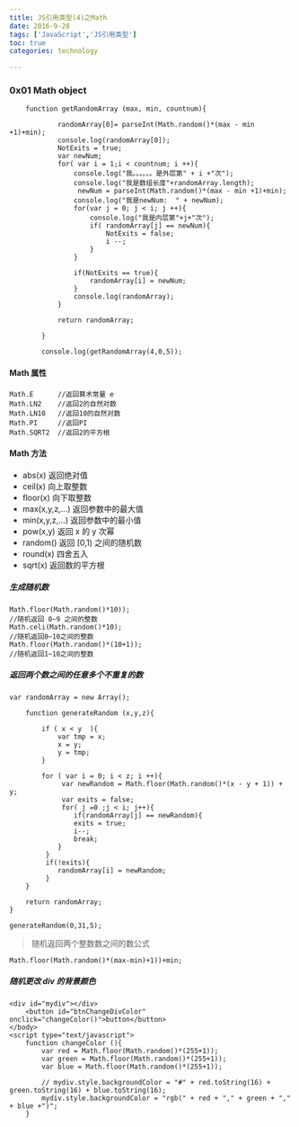 ```yaml
---
title: JS引用类型(4)之Math        
date: 2016-9-28     
tags: ['JavaScript','JS引用类型']
toc: true
categories: technology

---
```

### 0x01 Math object
```
	function getRandomArray (max, min, countnum){
		
			randomArray[0]= parseInt(Math.random()*(max - min +1)+min);	
			console.log(randomArray[0]);		
			NotExits = true;
			var newNum;
			for( var i = 1;i < countnum; i ++){
				console.log("我。。。。。。是外层第" + i +"次");
				console.log("我是数组长度"+randomArray.length);
				 newNum = parseInt(Math.random()*(max - min +1)+min);
				console.log("我是newNum:  " + newNum);
				for(var j = 0; j < i; j ++){
					console.log("我是内层第"+j+"次");
					if( randomArray[j] == newNum){
						NotExits = false;							
						i --;							
					}
				}

				if(NotExits == true){
					randomArray[i] = newNum;
				}
				console.log(randomArray);
			}
			
			return randomArray;

		}

		console.log(getRandomArray(4,0,5));
```

#### Math 属性

```
Math.E      //返回算术常量 e
Math.LN2    //返回2的自然对数
Math.LN10   //返回10的自然对数
Math.PI     //返回PI
Math.SQRT2  //返回2的平方根
```

#### Math 方法

* abs(x)    返回绝对值
* ceil(x)   向上取整数
* floor(x)  向下取整数
* max(x,y,z,...) 返回参数中的最大值
* min(x,y,z,...) 返回参数中的最小值
* pow(x,y)  返回 x 的 y 次幂
* random()  返回 [0,1) 之间的随机数
* round(x)  四舍五入
* sqrt(x)   返回数的平方根


##### 生成随机数

```
Math.floor(Math.random()*10));
//随机返回 0~9 之间的整数
Math.celi(Math.random()*10);
//随机返回0~10之间的整数
Math.floor(Math.random()*(10+1));
//随机返回1~10之间的整数
```



##### 返回两个数之间的任意多个不重复的数

```
var randomArray = new Array();

	function generateRandom (x,y,z){

		if ( x < y  ){
			var tmp = x;
			x = y;
			y = tmp;
		}

		for ( var i = 0; i < z; i ++){
			 var newRandom = Math.floor(Math.random()*(x - y + 1)) + y;			 
			 var exits = false;
			 for( j =0 ;j < i; j++){
			 	if(randomArray[j] == newRandom){
		 		exits = true;
		 		i--;
		 		break;
		 	}
		 }		
		 if(!exits){
		 	randomArray[i] = newRandom;
		 } 
	}
	
	return randomArray;
}

generateRandom(0,31,5);
```

> 随机返回两个整数数之间的数公式

```
Math.floor(Math.random()*(max-min)+1))+min;
```

##### 随机更改 div 的背景颜色

```
<div id="mydiv"></div>
	<button id="btnChangeDivColor" onclick="changeColor()">button</button>
</body>
<script type="text/javascript">
	function changeColor (){
		var red = Math.floor(Math.random()*(255+1));
		var green = Math.floor(Math.random()*(255+1));
		var blue = Math.floor(Math.random()*(255+1));

		// mydiv.style.backgroundColor = "#" + red.toString(16) + green.toString(16) + blue.toString(16);
		mydiv.style.backgroundColor = "rgb(" + red + "," + green + "," + blue +")"; 
	}
```





